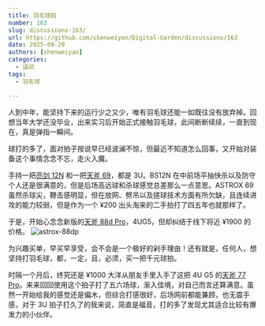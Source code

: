 ```yaml
---
title: 羽毛球拍
number: 163
slug: discussions-163/
url: https://github.com/shenweiyan/Digital-Garden/discussions/163
date: 2025-09-29
authors: [shenweiyan]
categories: 
  - 运动
tags: 
  - 羽毛球

---
```


人到中年，能坚持下来的运行少之又少，唯有羽毛球还能一如既往没有放弃掉。回想当年大学还没毕业，出来实习后开始正式接触羽毛球，此间断断续续，一直到现在，真是弹指一瞬间。

球打的多了，面对拍子按说早已经波澜不惊，但最近不知道怎么回事，又开始对装备这个事情念念不忘，走火入魔。

<!-- more -->

手持一把[亮剑 12N](https://www.badmintoncn.com/cbo_eq/view_6462.html) 和一把[天斧 69](https://www.badmintoncn.com/cbo_eq/view_6902.html)，都是 3U。BS12N 在中前场平抽快杀以及防守个人还是很满意的，但是后场高远球和杀球感觉总差那么一点意思。ASTROX 69 虽然杀球尖，鞭击感明显，但在放网、劈吊以及搓球技术方面有所欠缺，且连续进攻的能力较弱，但是作为一个 ¥200 出头淘来的二手拍打了四五年也就那样了。

于是，开始心念念新版的[天斧 88d Pro](https://www.badmintoncn.com/cbo_eq/view.php?eid=19393)，4UG5，但却纠结于线下将近 ¥1900 的价格。
![astrox-88dp](https://kg.weiyan.cc/2025/09/astrox-88dp.webp)

为兴趣买单，早买早享受，会不会是一个极好的剁手理由！还有就是，任何人，想坚持打羽毛球，都，一定，且，必须，买一把千元球拍。

时隔一个月后，终究还是 ¥1000 大洋从朋友手里入手了这把 4U G5 的[天斧 77 Pro](https://www.badmintoncn.com/cbo_eq/view.php?eid=14147)。来来回回使用这个拍子打了五六场球，渐入佳境，对自己而言还算满意。虽然一开始给我的感觉还是偏木，但综合打感很好，后场网前都能兼顾，也无震手感，对于 3U 拍子打久了的我来说，简直是福音，打的多了发现尤其适合比较有爆发力的小伙伴。

<script src="https://giscus.app/client.js"
	data-repo="shenweiyan/Digital-Garden"
	data-repo-id="R_kgDOKgxWlg"
	data-mapping="number"
	data-term="163"
	data-reactions-enabled="1"
	data-emit-metadata="0"
	data-input-position="bottom"
	data-theme="light"
	data-lang="zh-CN"
	crossorigin="anonymous"
	async>
</script>
